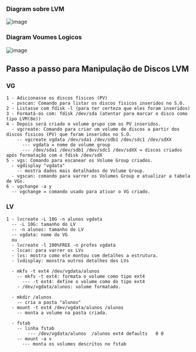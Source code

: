 ### Diagram sobre LVM
![image](https://user-images.githubusercontent.com/48597831/184878932-f2251f71-2fae-40b3-be10-6b4d6ffaf7c8.png)

### Diagram Voumes Logicos
![image](https://user-images.githubusercontent.com/48597831/184880234-ff0445d1-0796-4ccb-9879-35571db2f993.png)

## Passo a passo para Manipulação de Discos LVM

### VG
~~~
1 - Adicionasse os discos físicos (PV)
  - pvscan: Comando para listar os discos fisicos inseridos no S.O.
2 - Listasse com fdisk -l (para ter certeza que eles foram inseridos)
3 - Formatá-os com: fdisk /dev/sda (atentar para marcar o disco como tipo LVM(8e))
4 - Depois será criado o volume grupo com os PV inseridos.
  - vgcreate: Comando para criar um volume de discos a partir dos discos fisicos (PV) que foram inseridos no S.O.
    -- vgcreate vgdata /dev/sda1 /dev/sdb1 /dev/sdc1 /dev/sdXX
      --- vgdata = nome do volume group
      --- /dev/sda1 /dev/sdb1 /dev/sdc1 /dev/sdXX = discos criados após formatação com o fdisk /dev/sdX
5 - vgs: Comando para escanear os Volume Group criados.
  - vgdisplay "vgdata"
    -- mostra dados mais detalhados do Volume Group.
  - vgscan: comando para varrer os Volumes Group e atualizar a tabela de VGs.
6 - vgchange -a y
  -- vgchange = comando usado para ativar o VG criado.
~~~

### LV
~~~
1 - lvcreate -L 10G -n alunos vgdata
  -- -L 10G: tamanho do LV
  -- -n alunos: tamanho do LV
  -- vgdata: nome do VG
  ou
  - lvcreate -l 100%FREE -n profes vgdata
  - lscan: para varrer os LVs
  - lvs: mostra como ele montou com detalhes a estrutura.
  - lvdisplay: monstra outros detalhes dos LVs
  
  - mkfs -t ext4 /dev/vgdata/alunos
    -- mkfs -t ext4: formata o volume como tipo ext4
      --- -t ext4: define o volume como do tipo ext4
    - /dev/vgdata/alunos: volume formatado.
    
  - mkdir /alunos
    -- cria a pasta "alunos"
  - mount -t ext4 /dev/vgdata/alunos /alunos
    -- monta a volume na pasta criada.
    
  - fstab
    -- linha fstab
        --- /dev/vgdata/alunos  /alunos ext4 defaults   0 0
    -- mount -a v
      --- monta os volumes descritos no fstab
~~~
